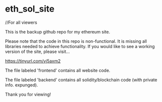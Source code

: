 # eth_sol_site

//For all viewers

This is the backup github repo for my ethereum site. 

Please note that the code in this repo is non-functional. It is missing all libraries needed to achieve functionality. If you would like to see
a working version of the site, please visit...

https://tinyurl.com/vj5axm2

The file labeled 'frontend' contains all website code. 

The file labeled 'backend' contains all solidity/blockchain code (with private info. expunged).

Thank you for viewing! 
